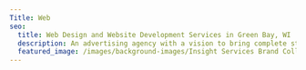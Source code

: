 ```yaml
---
Title: Web
seo:
  title: Web Design and Website Development Services in Green Bay, WI | Insight Creative, Inc.
  description: An advertising agency with a vision to bring complete strategic development and creative execution capabilities into one roll-up-your-sleeves, hard-working kind of ad agency.
  featured_image: /images/background-images/Insight Services Brand Collage Gray.jpg
---
```

